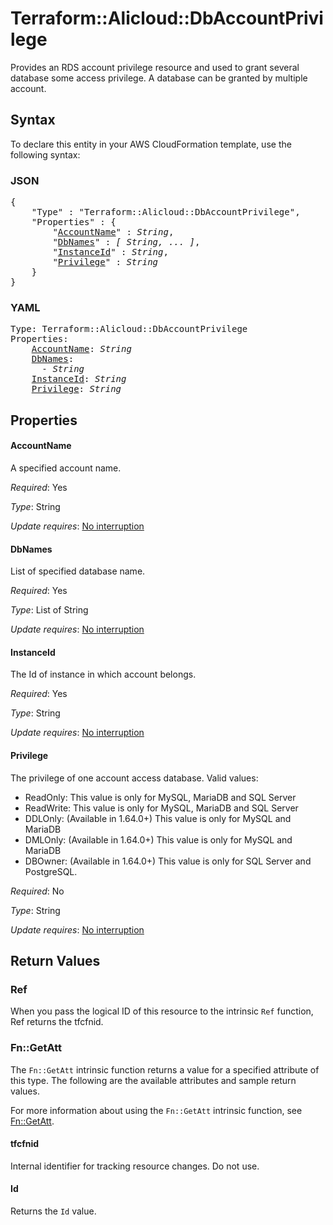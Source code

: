 # Terraform::Alicloud::DbAccountPrivilege

Provides an RDS account privilege resource and used to grant several database some access privilege. A database can be granted by multiple account.

## Syntax

To declare this entity in your AWS CloudFormation template, use the following syntax:

### JSON

<pre>
{
    "Type" : "Terraform::Alicloud::DbAccountPrivilege",
    "Properties" : {
        "<a href="#accountname" title="AccountName">AccountName</a>" : <i>String</i>,
        "<a href="#dbnames" title="DbNames">DbNames</a>" : <i>[ String, ... ]</i>,
        "<a href="#instanceid" title="InstanceId">InstanceId</a>" : <i>String</i>,
        "<a href="#privilege" title="Privilege">Privilege</a>" : <i>String</i>
    }
}
</pre>

### YAML

<pre>
Type: Terraform::Alicloud::DbAccountPrivilege
Properties:
    <a href="#accountname" title="AccountName">AccountName</a>: <i>String</i>
    <a href="#dbnames" title="DbNames">DbNames</a>: <i>
      - String</i>
    <a href="#instanceid" title="InstanceId">InstanceId</a>: <i>String</i>
    <a href="#privilege" title="Privilege">Privilege</a>: <i>String</i>
</pre>

## Properties

#### AccountName

A specified account name.

_Required_: Yes

_Type_: String

_Update requires_: [No interruption](https://docs.aws.amazon.com/AWSCloudFormation/latest/UserGuide/using-cfn-updating-stacks-update-behaviors.html#update-no-interrupt)

#### DbNames

List of specified database name.

_Required_: Yes

_Type_: List of String

_Update requires_: [No interruption](https://docs.aws.amazon.com/AWSCloudFormation/latest/UserGuide/using-cfn-updating-stacks-update-behaviors.html#update-no-interrupt)

#### InstanceId

The Id of instance in which account belongs.

_Required_: Yes

_Type_: String

_Update requires_: [No interruption](https://docs.aws.amazon.com/AWSCloudFormation/latest/UserGuide/using-cfn-updating-stacks-update-behaviors.html#update-no-interrupt)

#### Privilege

The privilege of one account access database. Valid values:
- ReadOnly: This value is only for MySQL, MariaDB and SQL Server
- ReadWrite: This value is only for MySQL, MariaDB and SQL Server
- DDLOnly: (Available in 1.64.0+) This value is only for MySQL and MariaDB
- DMLOnly: (Available in 1.64.0+) This value is only for MySQL and MariaDB
- DBOwner: (Available in 1.64.0+) This value is only for SQL Server and PostgreSQL.

_Required_: No

_Type_: String

_Update requires_: [No interruption](https://docs.aws.amazon.com/AWSCloudFormation/latest/UserGuide/using-cfn-updating-stacks-update-behaviors.html#update-no-interrupt)

## Return Values

### Ref

When you pass the logical ID of this resource to the intrinsic `Ref` function, Ref returns the tfcfnid.

### Fn::GetAtt

The `Fn::GetAtt` intrinsic function returns a value for a specified attribute of this type. The following are the available attributes and sample return values.

For more information about using the `Fn::GetAtt` intrinsic function, see [Fn::GetAtt](https://docs.aws.amazon.com/AWSCloudFormation/latest/UserGuide/intrinsic-function-reference-getatt.html).

#### tfcfnid

Internal identifier for tracking resource changes. Do not use.

#### Id

Returns the <code>Id</code> value.

